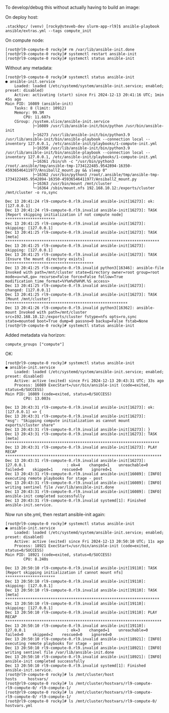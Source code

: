 
To develop/debug this without actually having to build an image:

On deploy host:

    .stackhpc/ (venv) [rocky@steveb-dev slurm-app-rl9]$ ansible-playbook ansible/extras.yml --tags compute_init

On compute node:

    [root@rl9-compute-0 rocky]# rm /var/lib/ansible-init.done
    [root@rl9-compute-0 rocky]# systemctl restart ansible-init
    [root@rl9-compute-0 rocky]# systemctl status ansible-init


Without any metadata:

    [root@rl9-compute-0 rocky]# systemctl status ansible-init
    ● ansible-init.service
        Loaded: loaded (/etc/systemd/system/ansible-init.service; enabled; preset: disabled)
        Active: activating (start) since Fri 2024-12-13 20:41:16 UTC; 1min 45s ago
    Main PID: 16089 (ansible-init)
        Tasks: 8 (limit: 10912)
        Memory: 99.5M
            CPU: 11.687s
        CGroup: /system.slice/ansible-init.service
                ├─16089 /usr/lib/ansible-init/bin/python /usr/bin/ansible-init
                ├─16273 /usr/lib/ansible-init/bin/python3.9 /usr/lib/ansible-init/bin/ansible-playbook --connection local --inventory 127.0.0.1, /etc/ansible-init/playbooks/1-compute-init.yml
                ├─16350 /usr/lib/ansible-init/bin/python3.9 /usr/lib/ansible-init/bin/ansible-playbook --connection local --inventory 127.0.0.1, /etc/ansible-init/playbooks/1-compute-init.yml
                ├─16361 /bin/sh -c "/usr/bin/python3 /root/.ansible/tmp/ansible-tmp-1734122485.9542894-16350-45936546411977/AnsiballZ_mount.py && sleep 0"
                ├─16362 /usr/bin/python3 /root/.ansible/tmp/ansible-tmp-1734122485.9542894-16350-45936546411977/AnsiballZ_mount.py
                ├─16363 /usr/bin/mount /mnt/cluster
                └─16364 /sbin/mount.nfs 192.168.10.12:/exports/cluster /mnt/cluster -o ro,sync

    Dec 13 20:41:24 rl9-compute-0.rl9.invalid ansible-init[16273]: ok: [127.0.0.1]
    Dec 13 20:41:24 rl9-compute-0.rl9.invalid ansible-init[16273]: TASK [Report skipping initialization if not compute node] **********************
    Dec 13 20:41:25 rl9-compute-0.rl9.invalid ansible-init[16273]: skipping: [127.0.0.1]
    Dec 13 20:41:25 rl9-compute-0.rl9.invalid ansible-init[16273]: TASK [meta] ********************************************************************
    Dec 13 20:41:25 rl9-compute-0.rl9.invalid ansible-init[16273]: skipping: [127.0.0.1]
    Dec 13 20:41:25 rl9-compute-0.rl9.invalid ansible-init[16273]: TASK [Ensure the mount directory exists] ***************************************
    Dec 13 20:41:25 rl9-compute-0.rl9.invalid python3[16346]: ansible-file Invoked with path=/mnt/cluster state=directory owner=root group=root mode=u=rwX,go= recurse=False force=False follow=True modification_time_format=%Y%m%d%H%M.%S access>
    Dec 13 20:41:25 rl9-compute-0.rl9.invalid ansible-init[16273]: changed: [127.0.0.1]
    Dec 13 20:41:25 rl9-compute-0.rl9.invalid ansible-init[16273]: TASK [Mount /mnt/cluster] ******************************************************
    Dec 13 20:41:26 rl9-compute-0.rl9.invalid python3[16362]: ansible-mount Invoked with path=/mnt/cluster src=192.168.10.12:/exports/cluster fstype=nfs opts=ro,sync state=mounted boot=True dump=0 passno=0 backup=False fstab=None
    [root@rl9-compute-0 rocky]# systemctl status ansible-init

Added metadata via horizon: 

    compute_groups ["compute"]


OK:

    [root@rl9-compute-0 rocky]# systemctl status ansible-init
    ● ansible-init.service
        Loaded: loaded (/etc/systemd/system/ansible-init.service; enabled; preset: disabled)
        Active: active (exited) since Fri 2024-12-13 20:43:31 UTC; 33s ago
        Process: 16089 ExecStart=/usr/bin/ansible-init (code=exited, status=0/SUCCESS)
    Main PID: 16089 (code=exited, status=0/SUCCESS)
            CPU: 13.003s

    Dec 13 20:43:31 rl9-compute-0.rl9.invalid ansible-init[16273]: ok: [127.0.0.1] => {
    Dec 13 20:43:31 rl9-compute-0.rl9.invalid ansible-init[16273]:     "msg": "Skipping compute initialization as cannot mount exports/cluster share"
    Dec 13 20:43:31 rl9-compute-0.rl9.invalid ansible-init[16273]: }
    Dec 13 20:43:31 rl9-compute-0.rl9.invalid ansible-init[16273]: TASK [meta] ********************************************************************
    Dec 13 20:43:31 rl9-compute-0.rl9.invalid ansible-init[16273]: PLAY RECAP *********************************************************************
    Dec 13 20:43:31 rl9-compute-0.rl9.invalid ansible-init[16273]: 127.0.0.1                  : ok=4    changed=1    unreachable=0    failed=0    skipped=1    rescued=0    ignored=1
    Dec 13 20:43:31 rl9-compute-0.rl9.invalid ansible-init[16089]: [INFO] executing remote playbooks for stage - post
    Dec 13 20:43:31 rl9-compute-0.rl9.invalid ansible-init[16089]: [INFO] writing sentinel file /var/lib/ansible-init.done
    Dec 13 20:43:31 rl9-compute-0.rl9.invalid ansible-init[16089]: [INFO] ansible-init completed successfully
    Dec 13 20:43:31 rl9-compute-0.rl9.invalid systemd[1]: Finished ansible-init.service.

Now run site.yml, then restart ansible-init again:


    [root@rl9-compute-0 rocky]# systemctl status ansible-init
    ● ansible-init.service
        Loaded: loaded (/etc/systemd/system/ansible-init.service; enabled; preset: disabled)
        Active: active (exited) since Fri 2024-12-13 20:50:10 UTC; 11s ago
        Process: 18921 ExecStart=/usr/bin/ansible-init (code=exited, status=0/SUCCESS)
    Main PID: 18921 (code=exited, status=0/SUCCESS)
            CPU: 8.240s

    Dec 13 20:50:10 rl9-compute-0.rl9.invalid ansible-init[19110]: TASK [Report skipping initialization if cannot mount nfs] **********************
    Dec 13 20:50:10 rl9-compute-0.rl9.invalid ansible-init[19110]: skipping: [127.0.0.1]
    Dec 13 20:50:10 rl9-compute-0.rl9.invalid ansible-init[19110]: TASK [meta] ********************************************************************
    Dec 13 20:50:10 rl9-compute-0.rl9.invalid ansible-init[19110]: skipping: [127.0.0.1]
    Dec 13 20:50:10 rl9-compute-0.rl9.invalid ansible-init[19110]: PLAY RECAP *********************************************************************
    Dec 13 20:50:10 rl9-compute-0.rl9.invalid ansible-init[19110]: 127.0.0.1                  : ok=3    changed=1    unreachable=0    failed=0    skipped=2    rescued=0    ignored=0
    Dec 13 20:50:10 rl9-compute-0.rl9.invalid ansible-init[18921]: [INFO] executing remote playbooks for stage - post
    Dec 13 20:50:10 rl9-compute-0.rl9.invalid ansible-init[18921]: [INFO] writing sentinel file /var/lib/ansible-init.done
    Dec 13 20:50:10 rl9-compute-0.rl9.invalid ansible-init[18921]: [INFO] ansible-init completed successfully
    Dec 13 20:50:10 rl9-compute-0.rl9.invalid systemd[1]: Finished ansible-init.service.
    [root@rl9-compute-0 rocky]# ls /mnt/cluster/host
    hosts     hostvars/ 
    [root@rl9-compute-0 rocky]# ls /mnt/cluster/hostvars/rl9-compute-
    rl9-compute-0/ rl9-compute-1/ 
    [root@rl9-compute-0 rocky]# ls /mnt/cluster/hostvars/rl9-compute-
    rl9-compute-0/ rl9-compute-1/ 
    [root@rl9-compute-0 rocky]# ls /mnt/cluster/hostvars/rl9-compute-0/
    hostvars.yml